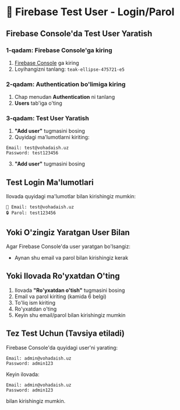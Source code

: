# 🔐 Firebase Test User - Login/Parol

## Firebase Console'da Test User Yaratish

### 1-qadam: Firebase Console'ga kiring
1. [Firebase Console](https://console.firebase.google.com/) ga kiring
2. Loyihangizni tanlang: `teak-ellipse-475721-e5`

### 2-qadam: Authentication bo'limiga kiring
1. Chap menudan **Authentication** ni tanlang
2. **Users** tab'iga o'ting

### 3-qadam: Test User Yaratish
1. **"Add user"** tugmasini bosing
2. Quyidagi ma'lumotlarni kiriting:

```
Email: test@vohadaish.uz
Password: test123456
```

3. **"Add user"** tugmasini bosing

## Test Login Ma'lumotlari

Ilovada quyidagi ma'lumotlar bilan kirishingiz mumkin:

```
📧 Email: test@vohadaish.uz
🔒 Parol: test123456
```

## Yoki O'zingiz Yaratgan User Bilan

Agar Firebase Console'da user yaratgan bo'lsangiz:
- Aynan shu email va parol bilan kirishingiz kerak

## Yoki Ilovada Ro'yxatdan O'ting

1. Ilovada **"Ro'yxatdan o'tish"** tugmasini bosing
2. Email va parol kiriting (kamida 6 belgi)
3. To'liq ism kiriting
4. Ro'yxatdan o'ting
5. Keyin shu email/parol bilan kirishingiz mumkin

## Tez Test Uchun (Tavsiya etiladi)

Firebase Console'da quyidagi user'ni yarating:

```
Email: admin@vohadaish.uz
Password: admin123
```

Keyin ilovada:
```
Email: admin@vohadaish.uz
Password: admin123
```

bilan kirishingiz mumkin.

